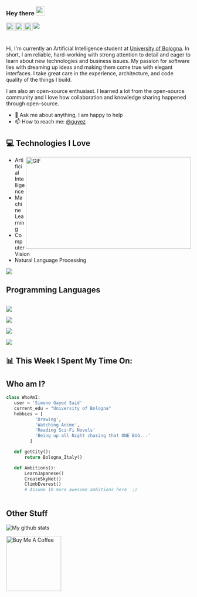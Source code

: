 ### Hey there <img src="https://media.giphy.com/media/hvRJCLFzcasrR4ia7z/giphy.gif" width="25px">
<a href="https://www.linkedin.com/in/simonegayedsaid/">
<img align="left" alt="LinkedIn" width="22px" src="https://user-images.githubusercontent.com/49990979/111154903-0629f880-8594-11eb-97e3-da3349b1f1f3.png" />
</a>
<a href="https://www.facebook.com/simone.gayed/">
<img align="left" alt="Facebook" width="22px" src="https://user-images.githubusercontent.com/49990979/111154944-1215ba80-8594-11eb-81da-18a143f00e12.png" />
</a>
<a href="https://www.instagram.com/simonegayed/">
<img align="left" alt="Instagram" width="22px" src="https://user-images.githubusercontent.com/49990979/111155000-248ff400-8594-11eb-9670-ab04a057bbd9.png" />
</a>

![](https://visitor-badge.glitch.me/badge?page_id=guyez.guyez)

<br />


Hi, I'm currently an Artificial Intelligence student at [University of Bologna](https://corsi.unibo.it/2cycle/artificial-intelligence). In short, I am reliable, hard-working with strong attention to detail and eager to learn about new technologies and business issues. My passion for software lies with dreaming up ideas and making them come true with elegant interfaces. I take great care in the experience, architecture, and code quality of the things I build.

I am also an open-source enthusiast. I learned a lot from the open-source community and I love how collaboration and knowledge sharing happened through open-source.
  
- 💬 Ask me about anything, I am happy to help
- 📫 How to reach me: [@guyez](https://www.linkedin.com/in/simonegayedsaid/)


## :computer: Technologies I Love
<img align="right" alt="GIF" src="https://media.giphy.com/media/9CffOPMLx0Hf2/giphy.gif"  width="450" height="250"/>

* Artificial Intelligence
* Machine Learning
* Computer Vision
* Natural Language Processing

<img src = "https://github-readme-stats.vercel.app/api/top-langs/?username=guyez&layout=compact">


## Programming Languages

<code> <img src="https://img.icons8.com/color/48/000000/c-programming.png" /> </code>
<code> <img src="https://img.icons8.com/color/48/000000/c-plus-plus-logo.png" /> </code>
<code> <img src="https://img.icons8.com/color/48/000000/java-coffee-cup-logo.png" /> </code>
<code> <img src="https://img.icons8.com/color/48/000000/python.png" /> </code>

## 📊 This Week I Spent My Time On:
<!--START_SECTION:waka-->
<!--END_SECTION:waka-->


 ## Who am I?
 ```python
 class WhoAmI:
	user = 'Simone Gayed Said'
	current_edu = "University of Bologna"
	hobbies = [
			'Drawing',
			'Watching Anime',
			'Reading Sci-Fi Novels'
			'Being up all Night chasing that ONE BUG...'
		  ]

	def getCity():
		return Bologna_Italy()

	def Ambitions():
		LearnJapanese()
		CreateSkyNet()
		ClimbEverest()
		# Assume 10 more awesome ambitions here  ;)
	
 ```
 
## Other Stuff
   
![My github stats](https://github-readme-stats.vercel.app/api?username=guyez&show_icons=true&hide=[%22issues%22])

<a href="https://www.buymeacoffee.com/guyez" target="_blank"><img src="https://cdn.buymeacoffee.com/buttons/v2/default-red.png" alt="Buy Me A Coffee" width="150" ></a>



